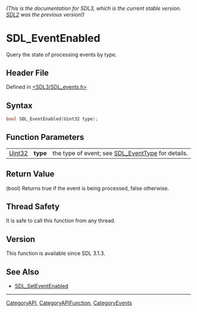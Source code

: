 ###### (This is the documentation for SDL3, which is the current stable version. [SDL2](https://wiki.libsdl.org/SDL2/) was the previous version!)
# SDL_EventEnabled

Query the state of processing events by type.

## Header File

Defined in [<SDL3/SDL_events.h>](https://github.com/libsdl-org/SDL/blob/main/include/SDL3/SDL_events.h)

## Syntax

```c
bool SDL_EventEnabled(Uint32 type);
```

## Function Parameters

|                  |          |                                                                    |
| ---------------- | -------- | ------------------------------------------------------------------ |
| [Uint32](Uint32) | **type** | the type of event; see [SDL_EventType](SDL_EventType) for details. |

## Return Value

(bool) Returns true if the event is being processed, false otherwise.

## Thread Safety

It is safe to call this function from any thread.

## Version

This function is available since SDL 3.1.3.

## See Also

- [SDL_SetEventEnabled](SDL_SetEventEnabled)

----
[CategoryAPI](CategoryAPI), [CategoryAPIFunction](CategoryAPIFunction), [CategoryEvents](CategoryEvents)

